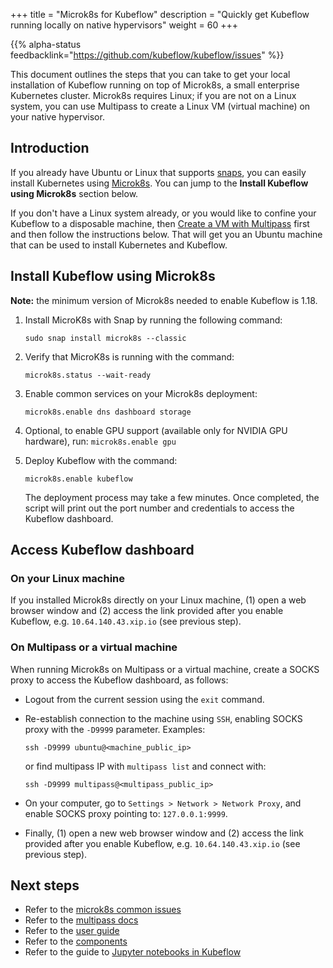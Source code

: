 +++
title = "Microk8s for Kubeflow"
description = "Quickly get Kubeflow running locally on native hypervisors"
weight = 60
+++

{{% alpha-status 
  feedbacklink="https://github.com/kubeflow/kubeflow/issues" %}}

This document outlines the steps that you can take to get your local installation of Kubeflow running on top of Microk8s, a small enterprise Kubernetes cluster. Microk8s requires Linux; if you are not on a Linux system, you can use Multipass to create a Linux VM (virtual machine) on your native hypervisor.

## Introduction

If you already have Ubuntu or Linux that supports [snaps](https://snapcraft.io/), you can easily install Kubernetes using [Microk8s](https://microk8s.io/). You can jump to the **Install Kubeflow using Microk8s** section below.

If you don't have a Linux system already, or you would like to confine your Kubeflow to a disposable machine, then [Create a VM with Multipass](https://multipass.run/) first and then follow the instructions below. That will get you an Ubuntu machine that can be used to install Kubernetes and Kubeflow.

## Install Kubeflow using Microk8s

**Note:** the minimum version of Microk8s needed to enable Kubeflow is 1.18.

1. Install MicroK8s with Snap by running the following command:

    ```
    sudo snap install microk8s --classic
    ```

2. Verify that MicroK8s is running with the command:

    ```
    microk8s.status --wait-ready
    ```

3. Enable common services on your Microk8s deployment:

    ```
    microk8s.enable dns dashboard storage
    ```

4. Optional, to enable GPU support (available only for NVIDIA GPU hardware), run: `microk8s.enable gpu`

5. Deploy Kubeflow with the command:

    ```
    microk8s.enable kubeflow
    ```

    The deployment process may take a few minutes. Once completed, the script will print out the port number and credentials to access the Kubeflow dashboard.

## Access Kubeflow dashboard

### On your Linux machine
If you installed Microk8s directly on your Linux machine, (1) open a web browser window and (2) access the link provided after you enable Kubeflow, e.g. `10.64.140.43.xip.io` (see previous step).

### On Multipass or a virtual machine
When running Microk8s on Multipass or a virtual machine, create a SOCKS proxy to access the Kubeflow dashboard, as follows:

* Logout from the current session using the `exit` command.
* Re-establish connection to the machine using `SSH`, enabling SOCKS proxy with the `-D9999` parameter. Examples:

    ```
    ssh -D9999 ubuntu@<machine_public_ip>
    ```

    or find multipass IP with `multipass list` and connect with:

    ```
    ssh -D9999 multipass@<multipass_public_ip>
    ```

* On your computer, go to `Settings > Network > Network Proxy`, and enable SOCKS proxy pointing to: `127.0.0.1:9999`.

* Finally, (1) open a new web browser window and (2) access the link provided after you enable Kubeflow, e.g. `10.64.140.43.xip.io` (see previous step).

## Next steps

* Refer to the [microk8s common issues](https://microk8s.io/docs/troubleshooting)
* Refer to the [multipass docs](https://multipass.run/docs)
* Refer to the [user guide](/docs/)
* Refer to the [components](/docs/components/)
* Refer to the guide to [Jupyter notebooks in Kubeflow](/docs/notebooks/)
